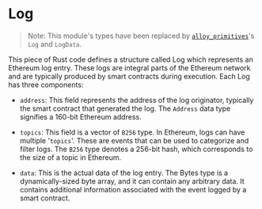 # Log

> Note: This module's types have been replaced by [`alloy_primitives`](https://github.com/alloy-rs/core)'s `Log` and `LogData`.

This piece of Rust code defines a structure called Log which represents an Ethereum log entry. These logs are integral parts of the Ethereum network and are typically produced by smart contracts during execution. Each Log has three components:

- `address`: This field represents the address of the log originator, typically the smart contract that generated the log. The `Address` data type signifies a 160-bit Ethereum address.

- `topics`: This field is a vector of `B256` type. In Ethereum, logs can have multiple '`topics`'. These are events that can be used to categorize and filter logs. The `B256` type denotes a 256-bit hash, which corresponds to the size of a topic in Ethereum.

- `data`: This is the actual data of the log entry. The Bytes type is a dynamically-sized byte array, and it can contain any arbitrary data. It contains additional information associated with the event logged by a smart contract.
